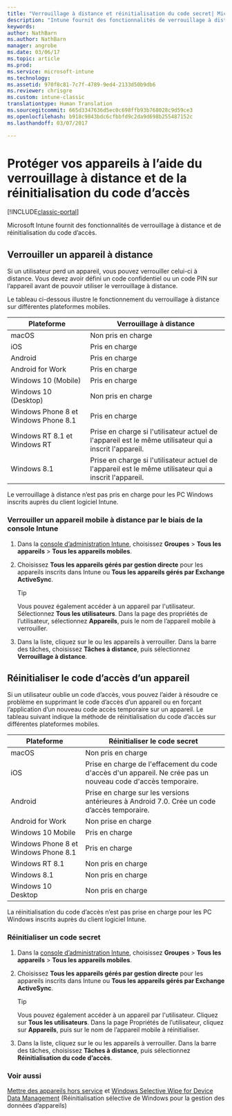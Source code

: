 ```yaml
---
title: "Verrouillage à distance et réinitialisation du code secret| Microsoft Docs"
description: "Intune fournit des fonctionnalités de verrouillage à distance et de réinitialisation du code secret."
keywords: 
author: NathBarn
ms.author: NathBarn
manager: angrobe
ms.date: 03/06/17
ms.topic: article
ms.prod: 
ms.service: microsoft-intune
ms.technology: 
ms.assetid: 970f8c81-7c7f-4789-9ed4-2133d50b9db6
ms.reviewer: chrisgre
ms.custom: intune-classic
translationtype: Human Translation
ms.sourcegitcommit: 665d3347636d5ec0c698ffb93b768028c9d59ce3
ms.openlocfilehash: b918c9843bdc6cfbbfd9c2da9d698b255487152c
ms.lasthandoff: 03/07/2017

---
```

# <a name="help-protect-your-devices-with-remote-lock-and-passcode-reset"></a>Protéger vos appareils à l’aide du verrouillage à distance et de la réinitialisation du code d’accès

[!INCLUDE[classic-portal](../includes/classic-portal.md)]

Microsoft Intune fournit des fonctionnalités de verrouillage à distance et de réinitialisation du code d’accès.

## <a name="lock-a-device-remotely"></a>Verrouiller un appareil à distance
Si un utilisateur perd un appareil, vous pouvez verrouiller celui-ci à distance. Vous devez avoir défini un code confidentiel ou un code PIN sur l’appareil avant de pouvoir utiliser le verrouillage à distance.

Le tableau ci-dessous illustre le fonctionnement du verrouillage à distance sur différentes plateformes mobiles.

|Plateforme|Verrouillage à distance|
|------------|---------------|
|macOS|Non pris en charge|
|iOS|Pris en charge|
|Android|Pris en charge|
|Android for Work|Pris en charge|
|Windows 10 (Mobile)|Pris en charge|
|Windows 10 (Desktop)|Non pris en charge|
|Windows Phone 8 et Windows Phone 8.1|Pris en charge|
|Windows RT 8.1 et Windows RT|Prise en charge si l'utilisateur actuel de l'appareil est le même utilisateur qui a inscrit l'appareil.|
|Windows 8.1|Prise en charge si l'utilisateur actuel de l'appareil est le même utilisateur qui a inscrit l'appareil.|

Le verrouillage à distance n’est pas pris en charge pour les PC Windows inscrits auprès du client logiciel Intune.

### <a name="lock-a-mobile-device-remotely-through-the-intune-console"></a>Verrouiller un appareil mobile à distance par le biais de la console Intune

1.  Dans la [console d’administration Intune](https://manage.microsoft.com/), choisissez **Groupes** &gt; **Tous les appareils** &gt; **Tous les appareils mobiles**.

2.  Choisissez **Tous les appareils gérés par gestion directe** pour les appareils inscrits dans Intune ou **Tous les appareils gérés par Exchange ActiveSync**.

    > [!TIP]
    > Vous pouvez également accéder à un appareil par l'utilisateur. Sélectionnez **Tous les utilisateurs**. Dans la page des propriétés de l’utilisateur, sélectionnez **Appareils**, puis le nom de l’appareil mobile à verrouiller.

3.  Dans la liste, cliquez sur le ou les appareils à verrouiller. Dans la barre des tâches, choisissez **Tâches à distance**, puis sélectionnez **Verrouillage à distance**.

## <a name="reset-the-passcode-on-a-device"></a>Réinitialiser le code d’accès d’un appareil
Si un utilisateur oublie un code d’accès, vous pouvez l’aider à résoudre ce problème en supprimant le code d’accès d’un appareil ou en forçant l’application d’un nouveau code accès temporaire sur un appareil. Le tableau suivant indique la méthode de réinitialisation du code d’accès sur différentes plateformes mobiles.

|Plateforme|Réinitialiser le code secret|
|------------|------------------|
|macOS|Non pris en charge|
|iOS|Prise en charge de l'effacement du code d'accès d'un appareil. Ne crée pas un nouveau code d'accès temporaire.|
|Android|Prise en charge sur les versions antérieures à Android 7.0. Crée un code d’accès temporaire.|
|Android for Work|Non prise en charge|
|Windows 10 Mobile|Pris en charge|
|Windows Phone 8 et Windows Phone 8.1|Pris en charge|
|Windows RT 8.1|Non pris en charge|
|Windows 8.1|Non pris en charge|
|Windows 10 Desktop|Non pris en charge|

La réinitialisation du code d’accès n’est pas prise en charge pour les PC Windows inscrits auprès du client logiciel Intune.

### <a name="reset-a-passcode"></a>Réinitialiser un code secret

1.  Dans la [console d’administration Intune](https://manage.microsoft.com/), choisissez **Groupes** &gt; **Tous les appareils** &gt; **Tous les appareils mobiles**.

2.  Choisissez **Tous les appareils gérés par gestion directe** pour les appareils inscrits dans Intune ou **Tous les appareils gérés par Exchange ActiveSync**.

    > [!TIP]
    > Vous pouvez également accéder à un appareil par l'utilisateur. Cliquez sur **Tous les utilisateurs**. Dans la page Propriétés de l’utilisateur, cliquez sur **Appareils**, puis sur le nom de l’appareil mobile à réinitialiser.

3.  Dans la liste, cliquez sur le ou les appareils à verrouiller. Dans la barre des tâches, choisissez **Tâches à distance**, puis sélectionnez **Réinitialisation du code d’accès**.


### <a name="see-also"></a>Voir aussi
[Mettre des appareils hors service](retire-devices-from-microsoft-intune-management.md) et [Windows Selective Wipe for Device Data Management](http://technet.microsoft.com/library/dn486874.aspx) (Réinitialisation sélective de Windows pour la gestion des données d’appareils)

